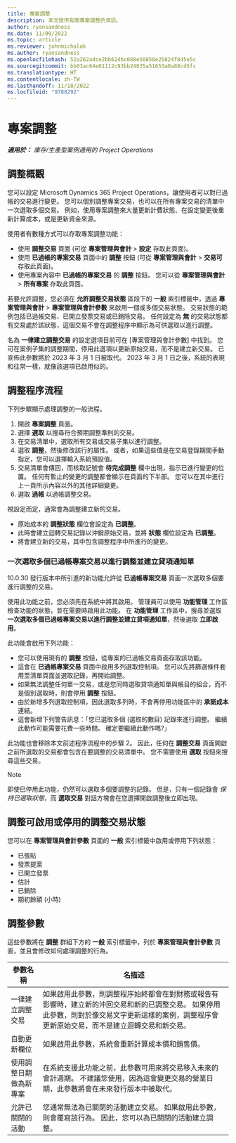 ```yaml
---
title: 專案調整
description: 本文提供有關專案調整的資訊。
author: ryansandness
ms.date: 11/09/2022
ms.topic: article
ms.reviewer: johnmichalak
ms.author: ryansandness
ms.openlocfilehash: 52a262adce2bb624bc088e50858e25824f845e5c
ms.sourcegitcommit: bb03ac64e01112c93bb24035a51653a0a88cd5fc
ms.translationtype: HT
ms.contentlocale: zh-TW
ms.lasthandoff: 11/18/2022
ms.locfileid: "9788292"
---
```

# <a name="project-adjustments"></a>專案調整

_**適用於：** 庫存/生產型案例適用的 Project Operations_

## <a name="adjustments-overview"></a>調整概觀

您可以設定 Microsoft  Dynamics 365 Project Operations，讓使用者可以對已過帳的交易進行變更。 您可以個別調整專案交易，也可以在所有專案交易的清單中一次選取多個交易。 例如，使用專案調整來大量更新計費狀態、在設定變更後重新計算成本，或是更新資金來源。

使用者有數種方式可以存取專案調整功能：

- 使用 **調整交易** 頁面 (可從 **專案管理與會計** \> **設定** 存取此頁面)。
- 使用 **已過帳的專案交易** 頁面中的 **調整** 按鈕 (可從 **專案管理與會計** \> **交易可** 存取此頁面)。
- 使用專案內容中 **已過帳的專案交易** 的 **調整** 按鈕。 您可以從 **專案管理與會計** \> **所有專案** 存取此頁面。

若要允許調整，您必須在 **允許調整交易狀態** 區段下的 **一般** 索引標籤中，透過 **專案管理與會計** \> **專案管理與會計參數** 來啟用一個或多個交易狀態。 交易狀態的範例包括已過帳交易、已開立發票交易或已銷除交易。 任何設定為 **無** 的交易狀態都有交易處於該狀態，這個交易不會在調整程序中顯示為可供選取以進行調整。

名為 **一律建立調整交易** 的設定選項目前可在 [專案管理與會計參數] 中找到。 您可在案例子集的調整期間，停用此選項以更新原始交易，而不是建立新交易。 已宣佈此參數將於 2023 年 3 月 1 日被取代。 2023 年 3 月 1 日之後，系統的表現和往常一樣，就像該選項已啟用似的。

## <a name="adjustments-process-flow"></a>調整程序流程

下列步驟顯示處理調整的一般流程。

1. 開啟 **專案調整** 頁面。
2. 選擇 **選取** 以搜尋符合預期調整準則的交易。
3. 在交易清單中，選取所有交易或交易子集以進行調整。
4. 選取 **調整**，然後修改該行的屬性。 或者，如果這些值是在交易登錄期間手動指定，您可以選擇輸入系統預設值。
5. 交易清單會傳回，而核取記號會 **待完成調整** 欄中出現，指示已進行變更的位置。 任何有暫止的變更的調整都會顯示在頁面的下半部。 您可以在其中進行上一頁所示內容以外的其他詳細變更。
6. 選取 **過帳** 以過帳調整交易。

視設定而定，通常會為調整建立新的交易。

- 原始成本的 **調整狀態** 欄位會設定為 **已調整**。
- 此時會建立迴轉交易記錄以沖銷原始交易，並將 **狀態** 欄位設定為 **已調整**。
- 將會建立新的交易，其中包含調整程序中所進行的變更。

### <a name="selecting-multiple-posted-project-transactions-at-a-time-for-adjustments-and-credit-notes"></a>一次選取多個已過帳專案交易以進行調整並建立貸項通知單

10.0.30 發行版本中所引進的新功能允許從 **已過帳專案交易** 頁面一次選取多個要進行調整的交易。

使用此功能之前，您必須先在系統中將其啟用。 管理員可以使用 **功能管理** 工作區檢查功能的狀態，並在需要時啟用此功能。  在 **功能管理** 工作區中，搜尋並選取 **一次選取多個已過帳專案交易以進行調整並建立貸項通知單**，然後選取 **立即啟用**。

此功能會啟用下列功能：

- 您可以使用現有的 **調整** 按鈕，從專案的已過帳交易頁面存取該功能。
- 這會在 **已過帳專案交易** 頁面中啟用多列選取控制項。 您可以先將篩選條件套用至清單頁面並選取記錄，再開始調整。
- 如果無法調整任何單一交易，或是您同時選取貸項通知單與帳目的組合，而不是個別選取時，則會停用 **調整** 按鈕。
- 由於新增多列選取控制項，因此選取多列時，不會再停用功能區中的 **承諾成本** 連結。
- 這會新增下列警告訊息：「您已選取多個 (選取的數目) 記錄來進行調整。 繼續此動作可能需要花費一些時間。 確定要繼續此動作嗎?」

此功能也會移除本文前述程序流程中的步驟 2。 因此，任何在 **調整交易** 頁面開啟之前所選取的交易都會包含在要調整的交易清單中。 您不需要使用 **選取** 按鈕來搜尋這些交易。

> [!NOTE] 
> 即使已停用此功能，仍然可以選取多個要調整的記錄。 但是，只有一個記錄會 *保持已選取狀態*，而 **選取交易** 對話方塊會在您選擇開啟調整後立即出現。

## <a name="adjustment-transaction-statuses-that-can-be-enabled-or-disabled-for-adjustments"></a>調整可啟用或停用的調整交易狀態

您可以在 **專案管理與會計參數** 頁面的 **一般** 索引標籤中啟用或停用下列狀態：

- 已張貼
- 發票提案
- 已開立發票
- 估計
- 已銷除
- 期初餘額 (小時)

## <a name="adjustment-parameters"></a>調整參數

這些參數將在 **調整** 群組下方的 **一般** 索引標籤中，列於 **專案管理與會計參數** 頁面，並且會修改如何處理調整的行為。 

| 參數名稱 | 名描述 |
|----------------|-------------
| 一律建立調整交易 | 如果啟用此參數，則調整程序始終都會在對財務或報告有影響時，建立新的沖回交易和新的已調整交易。 如果停用此參數，則對於像交易文字更新這樣的案例，調整程序會更新原始交易，而不是建立迴轉交易和新交易。 |
| 自動更新欄位 | 如果啟用此參數，系統會重新計算成本價和銷售價。 |
| 使用調整日期做為新專案 | 在系統支援此功能之前，此參數可用來將交易移入未來的會計週期。 不建議您使用，因為這會變更交易的營業日期，此參數將會在未來發行版本中被取代。 |
| 允許已關閉的活動 | 您通常無法為已關閉的活動建立交易。 如果啟用此參數，則會覆寫該行為。 因此，您可以為已關閉的活動建立調整。 |
